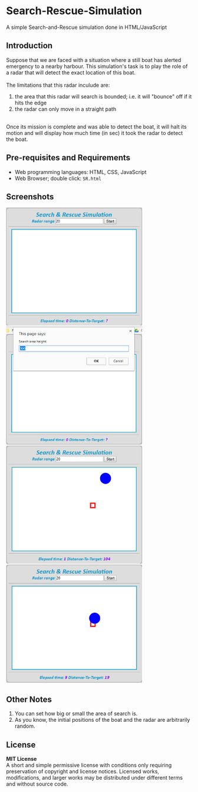 # Search-Rescue-Simulation
A simple Search-and-Rescue simulation done in HTML/JavaScript

## Introduction
Suppose that we are faced with a situation where a still boat has alerted emergency to a nearby harbour. This simulation's task is to play the role of a radar that will detect the exact location of this boat. <br />
<br />
The limitations that this radar inculude are:
1. the area that this radar will search is bounded; i.e. it will "bounce" off if it hits the edge
2. the radar can only move in a straight path
<br />
Once its mission is complete and was able to detect the boat, it will halt its motion and will display how much time (in sec) it took the radar to detect the boat.

## Pre-requisites and Requirements
- Web programming languages: HTML, CSS, JavaScript
- Web Browser; double click: `SR.html`

## Screenshots
<img src="screenshots/sc_1.png" alt="sc1" width="369px" height="320px"> <img src="screenshots/sc_2.png" alt="sc2" width="369px" height="320px">
<img src="screenshots/sc_3.png" alt="sc3" width="369px" height="320px"> <img src="screenshots/sc_4.png" alt="sc4" width="369px" height="320px">

## Other Notes
1. You can set how big or small the area of search is.
2. As you know, the initial positions of the boat and the radar are arbitrarily random.

## License
**MIT License** <br /> 
A short and simple permissive license with conditions only requiring preservation of copyright and license notices. Licensed works, modifications, and larger works may be distributed under different terms and without source code.
